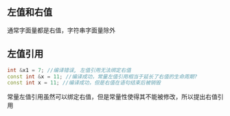 ## 左值和右值

通常字面量都是右值，字符串字面量除外

## 左值引用

```c++
int &x1 = 7; //编译错误, 左值引用无法绑定右值
const int &x = 11; //编译成功，常量左值引用相当于延长了右值的生命周期?
const int x = 11; //编译成功，但是右值在语句结束后被销毁
```

常量左值引用虽然可以绑定右值，但是常量性使得其不能被修改，所以提出右值引用


